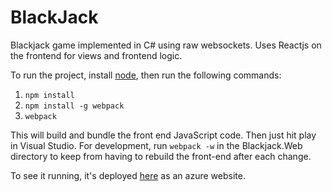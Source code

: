 BlackJack
=========

Blackjack game implemented in C# using raw websockets.  Uses Reactjs on the frontend for views and frontend logic.

To run the project, install [node](http://node.org), then run the following commands:

1. ```npm install```
2. ```npm install -g webpack```
3. ```webpack```

This will build and bundle the front end JavaScript code.  Then just hit play in Visual Studio.  For development, run ```webpack -w``` in the Blackjack.Web directory to keep from having to rebuild the front-end after each change.

To see it running, it's deployed [here](https://blackjack.azurewebsites.net) as an azure website.
